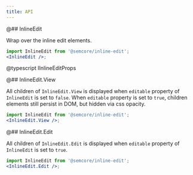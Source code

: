 ```yaml
---
title: API
---
```


@## InlineEdit

Wrap over the inline edit elements.

```jsx
import InlineEdit from '@semcore/inline-edit';
<InlineEdit />;
```

@typescript IInlineEditProps

@## InlineEdit.View

All children of `InlineEdit.View` is displayed when `editable` property of `InlineEdit` is set to `false`. When `editable` property is set to `true`, children elements still persist in DOM, but hidden via css opacity.

```jsx
import InlineEdit from '@semcore/inline-edit';
<InlineEdit.View />;
```

@## InlineEdit.Edit

All children of `InlineEdit.Edit` is displayed when `editable` property of `InlineEdit` is set to `true`.

```jsx
import InlineEdit from '@semcore/inline-edit';
<InlineEdit.Edit />;
```
